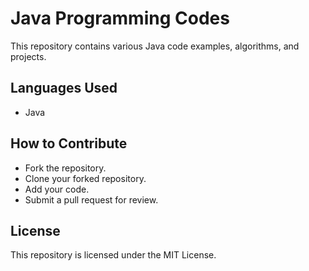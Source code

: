# Java Programming Codes

This repository contains various Java code examples, algorithms, and projects.

## Languages Used
- Java

## How to Contribute
- Fork the repository.
- Clone your forked repository.
- Add your code.
- Submit a pull request for review.

## License
This repository is licensed under the MIT License.
